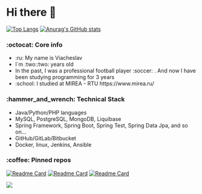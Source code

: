<h1> Hi there 👋 </h1>

[![Top Langs](https://github-readme-stats.vercel.app/api/top-langs/?username=Slavko13&layout=compact)](https://github.com/anuraghazra/github-readme-stats)
[![Anurag's GitHub stats](https://github-readme-stats.vercel.app/api?username=Slavko13)](https://github.com/anuraghazra/github-readme-stats)
  


<h3> :octocat: Core info </h3>
<ul> 
  <li>  :ru: My name is Viacheslav </li>
  <li> I`m :two::two: years old </li>
  <li> In the past, I was a professional football player :soccer: . And now I have been studying programming for 3 years </li>
  <li> :school: I studied at MIREA - RTU https://www.mirea.ru/ 
</ul>

<h3> :hammer_and_wrench: Technical Stack </h3>

<ul> 
  <li>  Java/Python/PHP languages </li>
  <li> MySQL, PostgreSQL, MongoDB, Liquibase </li>
  <li> Spring Framework, Spring Boot, Spring Test, Spring Data Jpa, and so on... </li>
  <li> GitHub/GitLab/Bitbucket </li>
  <li> Docker, linux, Jenkins, Ansible</li>
</ul>
 
  <h3> :coffee: Pinned repos </h3>
  
  [![Readme Card](https://github-readme-stats.vercel.app/api/pin/?username=Slavko13&repo=countries)](https://github.com/Slavko13/countries)
  [![Readme Card](https://github-readme-stats.vercel.app/api/pin/?username=Slavko13&repo=converter-valute)](https://github.com/Slavko13/converter-valute)
  [![Readme Card](https://github-readme-stats.vercel.app/api/pin/?username=Slavko13&repo=VkBoT)](https://github.com/Slavko13/VkBoT)
  
  
  
  ![](https://komarev.com/ghpvc/?username=Slavko13&style=flat-square&color=yellow)


